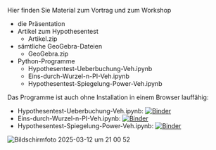 Hier finden Sie Material zum Vortrag und zum Workshop
- die Präsentation
- Artikel zum Hypothesentest
  - Artikel.zip 
- sämtliche GeoGebra-Dateien
  - GeoGebra.zip
- Python-Programme
  - Hypothesentest-Ueberbuchung-Veh.ipynb  
  - Eins-durch-Wurzel-n-PI-Veh.ipynb
  - Hypothesentest-Spiegelung-Power-Veh.ipynb
  
Das Programme ist auch ohne Installation in einem Browser lauffähig:
- Hypothesentest-Ueberbuchung-Veh.ipynb: [![Binder](https://mybinder.org/badge_logo.svg)](https://mybinder.org/v2/gh/RVeh/Hypothesentest/main?filepath=Hypothesentest-Ueberbuchung-Veh.ipynb)
- Eins-durch-Wurzel-n-PI-Veh.ipynb: [![Binder](https://mybinder.org/badge_logo.svg)](https://mybinder.org/v2/gh/RVeh/Hypothesentest/main?filepath=Eins-durch-Wurzel-n-PI-Veh.ipynb)
- Hypothesentest-Spiegelung-Power-Veh.ipynb: [![Binder](https://mybinder.org/badge_logo.svg)](https://mybinder.org/v2/gh/RVeh/Hypothesentest/main?filepath=Hypothesentest-Spiegelung-Power-Veh.ipynb)

![Bildschirmfoto 2025-03-12 um 21 00 52](https://github.com/user-attachments/assets/7b4067d3-2c83-43fd-8d37-e3878e7c9f4a)
